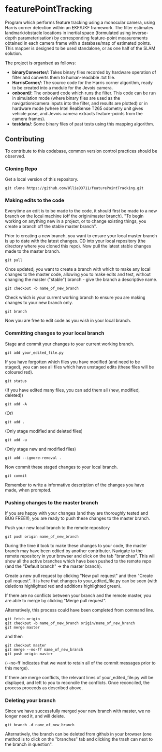 # featurePointTracking
Program which performs feature tracking using a monocular camera, using Harris corner detection within an EKF/UKF framework. The filter estimates landmark/obstacle locations in inertial space (formulated using inverse-depth parameterisation) by corresponding feature-point measurements obtained in each camera frame with a database/map of estimated points. This mapper is designed to be used standalone, or as one half of the SLAM solution.

The project is organised as follows:
- **binaryConverter/**: Takes binary files recorded by hardware operation of filter and converts them to human-readable .txt file.
- **HarrisCorner/**: The source code for the Harris corner algorithm, ready to be created into a module for the Jevois camera.
- **onboard/**: The onboard code which runs the filter. This code can be run in simulation mode (where binary files are used as the navigation/camera inputs into the filter, and results are plotted) or in hardware mode (where Intel RealSense T265 odometry unit gives vehicle pose, and Jevois camera extracts feature-points from the camera frames).
- **testdata/**: Some binary files of past tests using this mapping algorithm.

## Contributing

To contribute to this codebase, common version control practices should be observed.

### Cloning Repo
Get a local version of this repository.
```
git clone https://github.com/OllieD3711/featurePointTracking.git
```

### Making edits to the code
Everytime an edit is to be made to the code, it should first be made to a new branch on the local machine (off the origin/master branch). "To begin working on anything new in a project, or to change existing things, you create a branch off the stable master branch".

Prior to creating a new branch, you want to ensure your local master branch is up to date with the latest changes. CD into your local repository (the directory where you cloned this repo). Now pull the latest stable changes made to the master branch.
```
git pull
```

Once updated, you want to create a branch with which to make any local changes to the master code, allowing you to make edits and test, without changing the master ("stable") branch - give the branch a descriptive name.
```
git checkout -b name_of_new_branch
```

Check which is your current working branch to ensure you are making changes to your new branch only.
```
git branch
```

Now you are free to edit code as you wish in your local branch.


### Committing changes to your local branch
Stage and commit your changes to your current working branch.
```
git add your_edited_file.py
```

If you have forgotten which files you have modified (and need to be staged), you can see all files which have unstaged edits (these files will be coloured red).
```
git status
```

(If you have edited many files, you can add them all (new, modified, deleted))
```
git add -A
```
(Or)
```
git add .
```
(Only stage modified and deleted files)
```
git add -u
```
(Only stage new and modified files)
```
git add --ignore-removal .
```

Now commit these staged changes to your local branch.
```
git commit
```
Remember to write a informative description of the changes you have made, when prompted.
 
### Pushing changes to the master branch
If you are happy with your changes (and they are thoroughly tested and BUG FREE!!), you are ready to push these changes to the master branch.

Push your new local branch to the remote repository
```
git push origin name_of_new_branch
```

During the time it took to make these changes to your code, the master branch may have been edited by another contributer. Navigate to the remote repository in your browser and click on the tab "branches". This will show all the active branches which have been pushed to the remote repo (and the "Default branch" -> the master branch).

Create a new pull request by clicking "New pull request" and then "Create pull request". It is here that changes to your_edited_file.py can be seen (with deletions highlighted red and additions highlighted green).

If there are no conflicts between your branch and the remote master, you are able to merge by clicking "Merge pull request". 

Alternatively, this process could have been completed from command line.
```
git fetch origin
git checkout -b name_of_new_branch origin/name_of_new_branch
git merge master
```
and then
```
git checkout master
git merge --no-ff name_of_new_branch
git push origin master
``` 
(--no-ff indicates that we want to retain all of the commit messages prior to this merge).

If there are merge conflicts, the relevant lines of your_edited_file.py will be displayed, and left to you to reconcile the conflicts. Once reconciled, the process proceeds as described above.

### Deleting your branch
Since we have successfully merged your new branch with master, we no longer need it, and will delete.
```
git branch -d name_of_new_branch
```

Alternatively, the branch can be deleted from github in your browser (one method is to click on the "branches" tab and clicking the trash can next to the branch in question".
